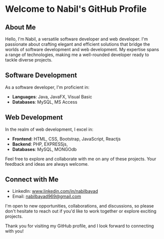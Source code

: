 # Welcome to Nabil's GitHub Profile

## About Me

Hello, I'm Nabil, a versatile software developer and web developer. I'm passionate about crafting elegant and efficient solutions that bridge the worlds of software development and web development. My expertise spans a range of technologies, making me a well-rounded developer ready to tackle diverse projects.

## Software Development

As a software developer, I'm proficient in:

- **Languages**: Java, JavaFX, Visual Basic
- **Databases**: MySQL, MS Access

## Web Development

In the realm of web development, I excel in:

- **Frontend**: HTML, CSS, Bootstrap, JavaScript, Reactjs
- **Backend**: PHP, EXPRESSjs, 
- **Databases**: MySQL, MONGOdb

Feel free to explore and collaborate with me on any of these projects. Your feedback and ideas are always welcome.

## Connect with Me

- LinkedIn: www.linkedin.com/in/nabilbayad
- Email: nabilbayad969@gmail.com

I'm open to new opportunities, collaborations, and discussions, so please don't hesitate to reach out if you'd like to work together or explore exciting projects.

Thank you for visiting my GitHub profile, and I look forward to connecting with you!

